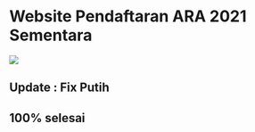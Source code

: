 # Website Pendaftaran ARA 2021 Sementara

![](https://github.com/BryanYehuda/WebsiteARA2020/blob/Sulthon/ara.gif)

## Update : Fix Putih

## 100% selesai
